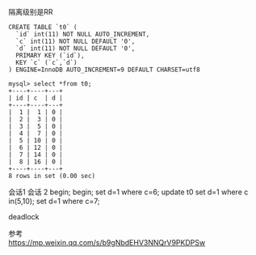 
隔离级别是RR

```
CREATE TABLE `t0` (
  `id` int(11) NOT NULL AUTO_INCREMENT,
  `c` int(11) NOT NULL DEFAULT '0',
  `d` int(11) NOT NULL DEFAULT '0',
  PRIMARY KEY (`id`),
  KEY `c` (`c`,`d`)
) ENGINE=InnoDB AUTO_INCREMENT=9 DEFAULT CHARSET=utf8

mysql> select *from t0;
+----+----+---+
| id | c  | d |
+----+----+---+
|  1 |  1 | 0 |
|  2 |  3 | 0 |
|  3 |  5 | 0 |
|  4 |  7 | 0 |
|  5 | 10 | 0 |
|  6 | 12 | 0 |
|  7 | 14 | 0 |
|  8 | 16 | 0 |
+----+----+---+
8 rows in set (0.00 sec)
```

会话1	                                   会话 2
begin;	                                  begin;
                                          set d=1 where c=6;
update t0 set d=1 where c in(5,10);	
                                          set d=1 where c=7;
                                        
deadlock


参考  
https://mp.weixin.qq.com/s/b9gNbdEHV3NNQrV9PKDPSw

